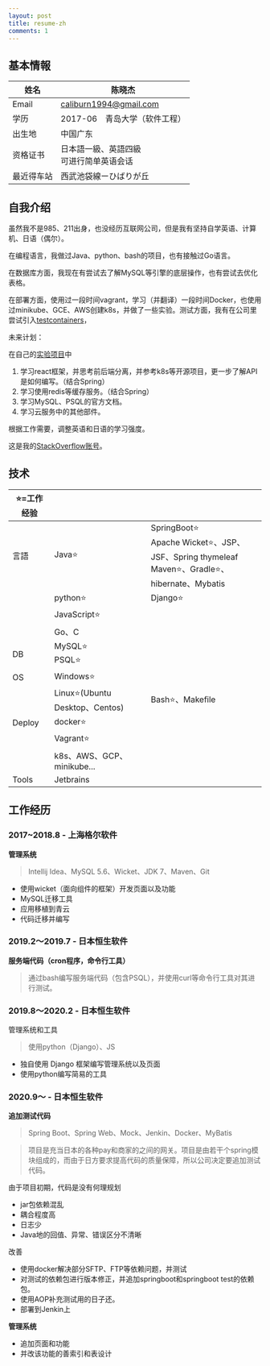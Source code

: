 ```yaml
---
layout: post
title: resume-zh
comments: 1
---
```




## 基本情報

| 姓名       | 陈晓杰                                       |
| ---------- | -------------------------------------------- |
| Email      | caliburn1994@gmail.com                       |
| 学历       | 2017-06　青岛大学（软件工程）                |
| 出生地     | 中国广东                                     |
| 资格证书   | 日本語一級、英語四級<br />可进行简单英语会话 |
| 最近得车站 | 西武池袋線ーひばりが丘                       |

## 自我介绍

虽然我不是985、211出身，也没经历互联网公司，但是我有坚持自学英语、计算机、日语（偶尔）。

在编程语言，我做过Java、python、bash的项目，也有接触过Go语言。

在数据库方面，我现在有尝试去了解MySQL等引擎的底层操作，也有尝试去优化表格。

在部署方面，使用过一段时间vagrant，学习（并翻译）一段时间Docker，也使用过minikube、GCE、AWS创建k8s，并做了一些实验。测试方面，我有在公司里尝试引入[testcontainers](https://www.testcontainers.org/)，



未来计划：

在自己的[实验项目](https://github.com/caliburn1994/SpringBootNote)中

1. 学习react框架，并思考前后端分离，并参考k8s等开源项目，更一步了解API是如何编写。（结合Spring）
2. 学习使用redis等缓存服务。（结合Spring）
3. 学习MySQL、PSQL的官方文档。
4. 学习云服务中的其他部件。

根据工作需要，调整英语和日语的学习强度。



这是我的[StackOverflow账号](https://stackoverflow.com/users/4883754/kyakya)。

## 技术

| ⭐=工作经验 |                                |                                                              |
| ---------- | ------------------------------ | ------------------------------------------------------------ |
| 言語       | Java⭐                          | SpringBoot⭐<br />Apache Wicket⭐、JSP、JSF、Spring thymeleaf<br />Maven⭐、Gradle⭐、hibernate、Mybatis |
|            | python⭐                        | Django⭐                                                      |
|            | JavaScript⭐                    |                                                              |
|            | Go、C                          |                                                              |
| DB         | MySQL⭐<br />PSQL⭐              |                                                              |
| OS         | Windows⭐                       |                                                              |
|            | Linux⭐(Ubuntu Desktop、Centos) | Bash⭐、Makefile                                              |
| Deploy     | docker⭐                        |                                                              |
|            | Vagrant⭐                       |                                                              |
|            | k8s、AWS、GCP、minikube...     |                                                              |
| Tools      | Jetbrains                      |                                                              |

## 工作经历

### 2017~2018.8 - 上海格尔软件

**管理系统**

> Intellij Idea、MySQL 5.6、Wicket、JDK 7、Maven、Git

- 使用wicket（面向组件的框架）开发页面以及功能
- MySQL迁移工具
- 应用移植到青云
- 代码迁移并编写

### 2019.2～2019.7 - 日本恒生软件

**服务端代码（cron程序，命令行工具）**

> 通过bash编写服务端代码（包含PSQL），并使用curl等命令行工具对其进行测试。

### 2019.8～2020.2 - 日本恒生软件

管理系统和工具

> 使用python（Django）、JS

- 独自使用 Django 框架编写管理系统以及页面
- 使用python编写简易的工具

### 2020.9～ - 日本恒生软件

**追加测试代码**

> Spring Boot、Spring Web、Mock、Jenkin、Docker、MyBatis

> 项目是充当日本的各种pay和商家的之间的网关。项目是由若干个spring模块组成的，而由于日方要求提高代码的质量保障，所以公司决定要追加测试代码。

由于项目初期，代码是没有何理规划

- jar包依赖混乱
- 耦合程度高
- 日志少
- Java地的回值、异常、错误区分不清晰

改善

- 使用docker解决部分SFTP、FTP等依赖问题，并测试
- 对测试的依赖包进行版本修正，并追加springboot和springboot test的依赖包。
- 使用AOP补充测试用的日子还。
- 部署到Jenkin上

**管理系统**

- 追加页面和功能
- 并改该功能的善索引和表设计





